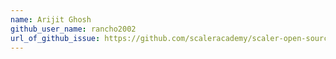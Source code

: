 ```yaml
---
name: Arijit Ghosh
github_user_name: rancho2002
url_of_github_issue: https://github.com/scaleracademy/scaler-open-source-september-challenge/issues/43
---
```

